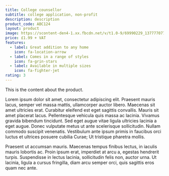 ```yaml
---
title: College counsellor
subtitle: college application, non-profit
description: description
product_code: ABC124
layout: product
image: https://scontent-den4-1.xx.fbcdn.net/v/t1.0-9/69990229_1377770779041370_2857586439477002240_n.jpg?_nc_cat=108&_nc_sid=174925&_nc_oc=AQklqudle0eWqC7RjAZW-XTAqUbY8tokYSGXj9FMelYxBjDshNgyndVfrEy138kGtu8&_nc_ht=scontent-den4-1.xx&oh=3b46b04783b09a1525fbf0382e9da30c&oe=5EB74226
price: £1.99 + VAT
features:
  - label: Great addition to any home
    icon: fa-location-arrow
  - label: Comes in a range of styles
    icon: fa-grin-stars
  - label: Available in multiple sizes
    icon: fa-fighter-jet
rating: 3
---
```


This is the content about the product.

Lorem ipsum dolor sit amet, consectetur adipiscing elit. Praesent mauris lacus, semper vel massa mattis, ullamcorper auctor libero. Maecenas sit amet ultricies erat. Curabitur eleifend est eget sagittis convallis. Mauris sit amet placerat lacus. Pellentesque vehicula quis massa ac lacinia. Vivamus gravida bibendum tincidunt. Sed eget augue vitae ligula ultricies lacinia a eget augue. Donec vulputate metus ut ante scelerisque sollicitudin. Nullam commodo suscipit venenatis. Vestibulum ante ipsum primis in faucibus orci luctus et ultrices posuere cubilia Curae; Ut tristique pharetra mollis.

Praesent ut accumsan mauris. Maecenas tempus finibus lectus, in iaculis mauris lobortis ac. Proin ipsum erat, imperdiet at arcu a, egestas hendrerit turpis. Suspendisse in lectus lacinia, sollicitudin felis non, auctor urna. Ut lacinia, ligula a cursus fringilla, diam arcu semper orci, quis sagittis eros quam nec ante.

